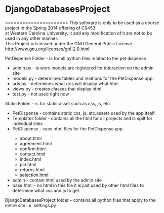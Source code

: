 <h1>DjangoDatabasesProject</h1>
======================
This software is only to be used as a course project in the Spring 2014 offering of CS453 <br> at
Western Carolina University. It and any modification of it are not to be used in any other manner.<br>
This Project is licensed under the GNU General Public License http://www.gnu.org/licenses/gpl-2.0.html

<p>PetDispense Folder - is for all python files related to the pet dispense</p>
<ul>
<li>admin.py - is were models are registered for interaction on the admin site</li>
<li>models.py - determines tables and relations for the PetDispense app.</li>
<li>urls.py - determines what urls will display what html.</li>
<li>views.py - creates classes that display html.</li>
<li>test.py - not used right now</li>
</ul>

<p>Static Folder - is for static asset such as css, js, etc.</p>
<ul>
<li>PetDispense - contains static css, js, etc.assets used by the app itself.</li>

<li>Templates folder - contains all the html for all projects and is spilt for individual sites</li>
<li>PetDispense - cans html files for the PetDispense app. </li>
    <ul>
    <li>about.html</li>
    <li>agreement.html</li>
    <li>confirm.html</li>
    <li>contact.html</li>
    <li>index.html</li>
    <li>pin.html</li>
    <li>returns.html</li>
    <li>selection.html</li>
    </ul>
<li>admin - contain html used by the admin site</li>
<li>base.html - no html in this file it is just used by other html files to determine what css and js to get.</li>
</ul>
<p>DjangoDatabasesProject folder - contains all python files that apply to the entire site
                                i.e. settings.py</p>
